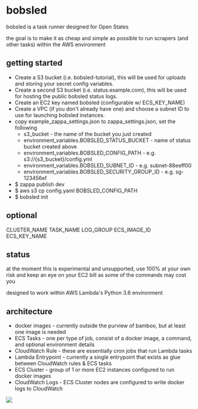 # bobsled

bobsled is a task runner designed for Open States

the goal is to make it as cheap and simple as possible to run scrapers
(and other tasks) within the AWS environment

## getting started

* Create a S3 bucket (i.e. bobsled-tutorial), this will be used for uploads and storing your secret config variables.
* Create a second S3 bucket (i.e. status.example.com), this will be used for hosting the public bobsled status logs.
* Create an EC2 key named bobsled (configurable w/ ECS_KEY_NAME)
* Create a VPC (if you don't already have one) and choose a subnet ID to use for launching bobsled instances.
* copy example_zappa_settings.json to zappa_settings.json, set the following
    * s3_bucket - the name of the bucket you just created
    * environment_variables.BOBSLED_STATUS_BUCKET - name of status bucket created above
    * environment_variables.BOBSLED_CONFIG_PATH - e.g. s3://{s3_bucket}/config.yml
    * environment_variables.BOBSLED_SUBNET_ID - e.g. subnet-88eeff00
    * environment_variables.BOBSLED_SECURITY_GROUP_ID - e.g. sg-123456ef
* $ zappa publish dev
* $ aws s3 cp config.yaml BOBSLED_CONFIG_PATH
* $ bobsled init

## optional

CLUSTER_NAME
TASK_NAME
LOG_GROUP
ECS_IMAGE_ID
ECS_KEY_NAME

## status

at the moment this is experimental and unsupported, use 100% at your own risk
and keep an eye on your EC2 bill as some of the commands may cost you

designed to work within AWS Lambda's Python 3.6 environment

## architecture

* docker images - currently outside the purview of bamboo, but at least one image is needed
* ECS Tasks - one per type of job, consist of a docker image, a command, and optional environment details
* CloudWatch Rule - these are essentially cron jobs that run Lambda tasks
* Lambda Entrypoint - currently a single entrypoint that exists as glue between CloudWatch rules & ECS tasks
* ECS Cluster - group of 1 or more EC2 instances configured to run docker images
* CloudWatch Logs - ECS Cluster nodes are configured to write docker logs to CloudWatch

![](bobsled.png)
